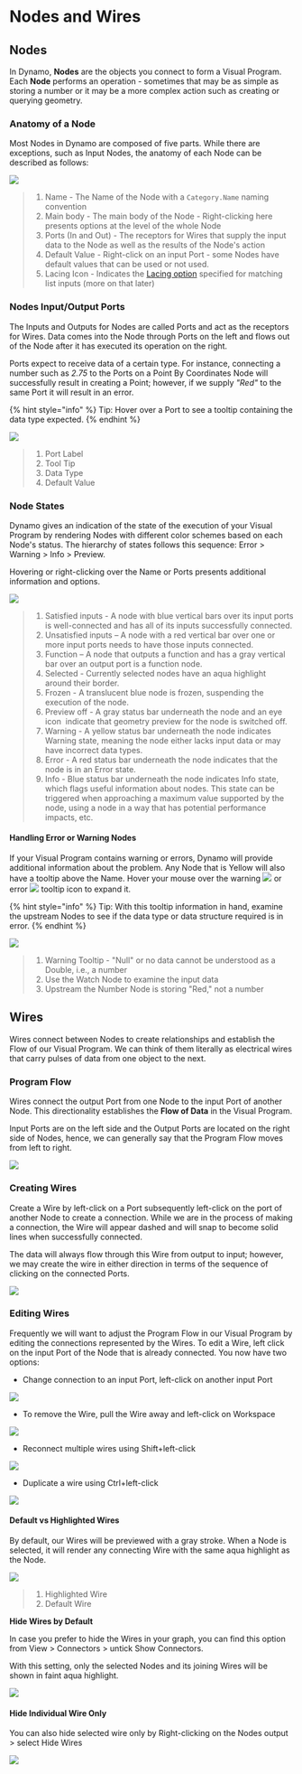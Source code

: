 # Nodes and Wires

## Nodes

In Dynamo, **Nodes** are the objects you connect to form a Visual Program. Each **Node** performs an operation - sometimes that may be as simple as storing a number or it may be a more complex action such as creating or querying geometry.

### Anatomy of a Node

Most Nodes in Dynamo are composed of five parts. While there are exceptions, such as Input Nodes, the anatomy of each Node can be described as follows:

![](images/nodesandwires-nodesanatomy.jpg)

> 1. Name - The Name of the Node with a `Category.Name` naming convention
> 2. Main body - The main body of the Node - Right-clicking here presents options at the level of the whole Node
> 3. Ports (In and Out) - The receptors for Wires that supply the input data to the Node as well as the results of the Node's action
> 4. Default Value - Right-click on an input Port - some Nodes have default values that can be used or not used.
> 5. Lacing Icon - Indicates the [Lacing option](../5\_essential\_nodes\_and\_concepts/5-4\_designing-with-lists/1-whats-a-list.md#lacing) specified for matching list inputs (more on that later)

### Nodes Input/Output Ports

The Inputs and Outputs for Nodes are called Ports and act as the receptors for Wires. Data comes into the Node through Ports on the left and flows out of the Node after it has executed its operation on the right.

Ports expect to receive data of a certain type. For instance, connecting a number such as _2.75_ to the Ports on a Point By Coordinates Node will successfully result in creating a Point; however, if we supply _"Red"_ to the same Port it will result in an error.

{% hint style="info" %}
Tip: Hover over a Port to see a tooltip containing the data type expected.
{% endhint %}

![](images/nodesandwires-nodesinputandtooltip.jpg)

> 1. Port Label
> 2. Tool Tip
> 3. Data Type
> 4. Default Value

### Node States

Dynamo gives an indication of the state of the execution of your Visual Program by rendering Nodes with different color schemes based on each Node's status. The hierarchy of states follows this sequence: Error > Warning > Info > Preview.

Hovering or right-clicking over the Name or Ports presents additional information and options.

![](../.gitbook/assets/nodesandwires-nodestates.png)

> 1. Satisfied inputs - A node with blue vertical bars over its input ports is well-connected and has all of its inputs successfully connected.
> 2. Unsatisfied inputs – A node with a red vertical bar over one or more input ports needs to have those inputs connected.
> 3. Function – A node that outputs a function and has a gray vertical bar over an output port is a function node.
> 4. Selected - Currently selected nodes have an aqua highlight around their border.
> 5. Frozen - A translucent blue node is frozen, suspending the execution of the node.
> 6. Preview off - A gray status bar underneath the node and an eye icon <img src="images/nodesandwires-previewoff.jpg" alt="" data-size="line"> indicate that geometry preview for the node is switched off.
> 7. Warning - A yellow status bar underneath the node indicates Warning state, meaning the node either lacks input data or may have incorrect data types.
> 8. Error - A red status bar underneath the node indicates that the node is in an Error state.
> 9. Info - Blue status bar underneath the node indicates Info state, which flags useful information about nodes. This state can be triggered when approaching a maximum value supported by the node, using a node in a way that has potential performance impacts, etc.

#### Handling Error or Warning Nodes

If your Visual Program contains warning or errors, Dynamo will provide additional information about the problem. Any Node that is Yellow will also have a tooltip above the Name. Hover your mouse over the warning ![](images/nodesandwires-nodewarningicon.png) or error ![](images/nodesandwires-nodeerroricon.png) tooltip icon to expand it.

{% hint style="info" %}
Tip: With this tooltip information in hand, examine the upstream Nodes to see if the data type or data structure required is in error.
{% endhint %}

![](images/nodesandwires-nodeswithwarningtooltip.jpg)

> 1. Warning Tooltip - "Null" or no data cannot be understood as a Double, i.e., a number
> 2. Use the Watch Node to examine the input data
> 3. Upstream the Number Node is storing "Red," not a number

## Wires

Wires connect between Nodes to create relationships and establish the Flow of our Visual Program. We can think of them literally as electrical wires that carry pulses of data from one object to the next.

### Program Flow <a href="#program-flow" id="program-flow"></a>

Wires connect the output Port from one Node to the input Port of another Node. This directionality establishes the **Flow of Data** in the Visual Program.

Input Ports are on the left side and the Output Ports are located on the right side of Nodes, hence, we can generally say that the Program Flow moves from left to right.

![](images/nodesandwires-flowofdata.jpg)

### Creating Wires <a href="#creating-wires" id="creating-wires"></a>

Create a Wire by left-click on a Port subsequently left-click on the port of another Node to create a connection. While we are in the process of making a connection, the Wire will appear dashed and will snap to become solid lines when successfully connected.

The data will always flow through this Wire from output to input; however, we may create the wire in either direction in terms of the sequence of clicking on the connected Ports.

![](images/nodesandwires-creatingawire.gif)

### Editing Wires <a href="#editing-wires" id="editing-wires"></a>

Frequently we will want to adjust the Program Flow in our Visual Program by editing the connections represented by the Wires. To edit a Wire, left click on the input Port of the Node that is already connected. You now have two options:

* Change connection to an input Port, left-click on another input Port

![](<images/nodesandwires-editwirechangeport(1)(1) (1) (2) (1).gif>)

* To remove the Wire, pull the Wire away and left-click on Workspace

![](images/nodesandwires-editwiresremove.gif)

* Reconnect multiple wires using Shift+left-click

![](images/nodesandwires-editmultiports.gif)

* Duplicate a wire using Ctrl+left-click

![](images/nodesandwires-duplicatewire.gif)

#### Default vs Highlighted Wires <a href="#wire-previews" id="wire-previews"></a>

By default, our Wires will be previewed with a gray stroke. When a Node is selected, it will render any connecting Wire with the same aqua highlight as the Node.

![](images/nodesandwires-defaultvshighlightedwires.jpg)

> 1. Highlighted Wire
> 2. Default Wire

**Hide Wires by Default**

In case you prefer to hide the Wires in your graph, you can find this option from View > Connectors > untick Show Connectors.

With this setting, only the selected Nodes and its joining Wires will be shown in faint aqua highlight.

![](<images/nodesandwires-hidewiressetting(1) (1).gif>)

#### Hide Individual Wire Only

You can also hide selected wire only by Right-clicking on the Nodes output > select Hide Wires

![](images/nodesandwires-hideselectedwire.gif)
